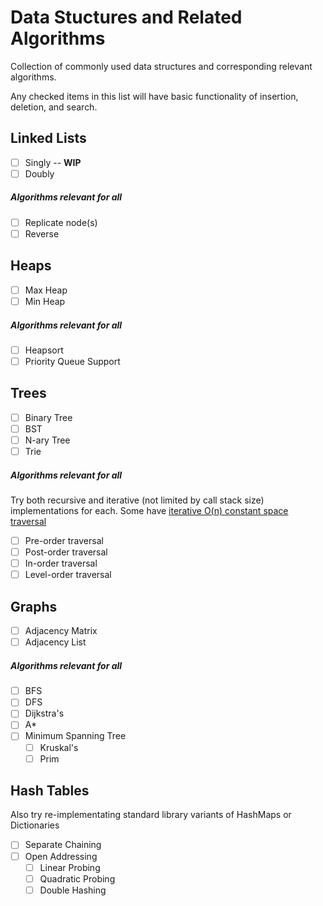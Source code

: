 # Data Stuctures and Related Algorithms
Collection of commonly used data structures and corresponding relevant algorithms.

Any checked items in this list will have basic functionality of insertion, deletion, and search.

## Linked Lists
- [ ] Singly -- **WIP**
- [ ] Doubly

##### Algorithms relevant for all
- [ ] Replicate node(s)
- [ ] Reverse

## Heaps
- [ ] Max Heap
- [ ] Min Heap

##### Algorithms relevant for all
- [ ] Heapsort
- [ ] Priority Queue Support

## Trees
- [ ] Binary Tree
- [ ] BST
- [ ] N-ary Tree
- [ ] Trie

##### Algorithms relevant for all
Try both recursive and iterative (not limited by call stack size) implementations for each. Some have [iterative O(n) constant space traversal](https://www.geeksforgeeks.org/inorder-tree-traversal-without-recursion-and-without-stack/)

- [ ] Pre-order traversal
- [ ] Post-order traversal
- [ ] In-order traversal
- [ ] Level-order traversal

## Graphs
- [ ] Adjacency Matrix
- [ ] Adjacency List

##### Algorithms relevant for all
- [ ] BFS
- [ ] DFS
- [ ] Dijkstra's
- [ ] A*
- [ ] Minimum Spanning Tree
  - [ ] Kruskal's
  - [ ] Prim

## Hash Tables
Also try re-implementating standard library variants of HashMaps or Dictionaries

- [ ] Separate Chaining
- [ ] Open Addressing
  - [ ] Linear Probing
  - [ ] Quadratic Probing
  - [ ] Double Hashing
